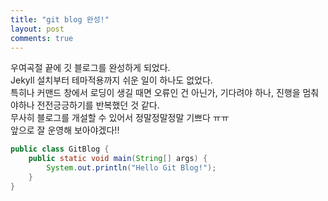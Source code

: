 ```yaml
---
title: "git blog 완성!"
layout: post
comments: true
---
```


우여곡절 끝에 깃 블로그를 완성하게 되었다.<br>
Jekyll 설치부터 테마적용까지 쉬운 일이 하나도 없었다.<br>
특히나 커맨드 창에서 로딩이 생길 때면 오류인 건 아닌가, 기다려야 하나, 진행을 멈춰야하나 전전긍긍하기를 반복했던 것 같다.<br>
무사히 블로그를 개설할 수 있어서 정말정말정말 기쁘다 ㅠㅠ<br>
앞으로 잘 운영해 보아야겠다!! 

```java
public class GitBlog {
    public static void main(String[] args) {
        System.out.println("Hello Git Blog!");
    }
}
```
